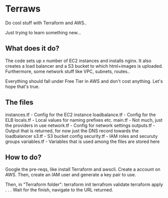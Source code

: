 # Terraws

Do cool stuff with Terraform and AWS..

Just trying to learn something new...


## What does it do?

The code sets up x number of EC2 instances and installs nginx. It also creates a load balancer and a S3 bucket to which html+images is uploaded. Furthermore, some network stuff like VPC, subnets, routes.. 

Everything should fall under Free Tier in AWS and don't cost anything. Let's hope that's true. 

## The files

instances.tf 		- Config for the EC2 instance
loadbalance.tf 		- Config for the ELB
locals.tf 		- Local values for naming prefixes etc. 
main.tf 		- Not much, just the providers in use
network.tf 		- Config for network settings
outputs.tf 		- Output that is returned, for now just the DNS record towards the loadbalancer
s3.tf 			- S3 bucket config
security.tf 		- IAM roles and securuty groups
variables.tf 		- Variables that is used among the files are stored here

## How to do?

Google the pre-reqs, like install Terraform and awscli. 
Create a account on AWS. Then, create an IAM user and generate a key pair to use. 

Then, in "Terraform folder":
terraform init
terrafrom validate
terraform apply
.
.
.
Wait for the finish, navigate to the URL returned. 
